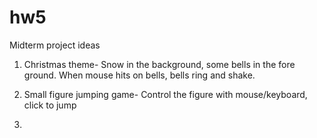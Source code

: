 # hw5


Midterm project ideas

1. Christmas theme-
Snow in the background, some bells in the fore ground.
When mouse hits on bells, bells ring and shake.

2. Small figure jumping game-
Control the figure with mouse/keyboard, click to jump

3. 



